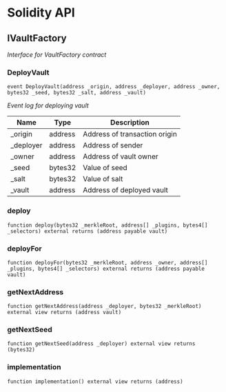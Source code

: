 # Solidity API

## IVaultFactory

_Interface for VaultFactory contract_

### DeployVault

```solidity
event DeployVault(address _origin, address _deployer, address _owner, bytes32 _seed, bytes32 _salt, address _vault)
```

_Event log for deploying vault_

| Name | Type | Description |
| ---- | ---- | ----------- |
| _origin | address | Address of transaction origin |
| _deployer | address | Address of sender |
| _owner | address | Address of vault owner |
| _seed | bytes32 | Value of seed |
| _salt | bytes32 | Value of salt |
| _vault | address | Address of deployed vault |

### deploy

```solidity
function deploy(bytes32 _merkleRoot, address[] _plugins, bytes4[] _selectors) external returns (address payable vault)
```

### deployFor

```solidity
function deployFor(bytes32 _merkleRoot, address _owner, address[] _plugins, bytes4[] _selectors) external returns (address payable vault)
```

### getNextAddress

```solidity
function getNextAddress(address _deployer, bytes32 _merkleRoot) external view returns (address vault)
```

### getNextSeed

```solidity
function getNextSeed(address _deployer) external view returns (bytes32)
```

### implementation

```solidity
function implementation() external view returns (address)
```

